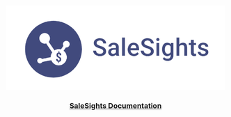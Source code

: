 <p align="center">
  <img src="static/img/salesights-logo.png" alt="SaleSights Logo", style="width: 550px;">
</p>

<div align="center">
  <h3><a href="https://ronansingpurwala.com/SaleSights/" target="_blank">SaleSights Documentation</a></h3>
</div>
